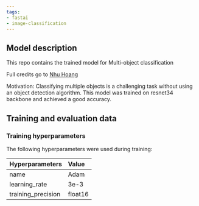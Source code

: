 ```yaml
---
tags:
- fastai
- image-classification
---
```

## Model description
This repo contains the trained model for Multi-object classification

Full credits go to [Nhu Hoang](https://www.linkedin.com/in/nhu-hoang/)

Motivation: Classifying multiple objects is a challenging task without using an object detection algorithm. This model was trained on resnet34 backbone and achieved a good accuracy.

## Training and evaluation data
### Training hyperparameters

The following hyperparameters were used during training:

| Hyperparameters | Value |
| :-- | :-- |
| name | Adam |
| learning_rate | 3e-3 |
| training_precision | float16 |
